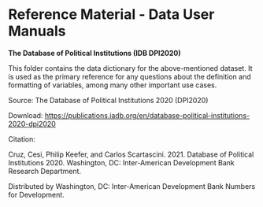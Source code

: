 # Reference Material - Data User Manuals

**The Database of Political Institutions (IDB DPI2020)**

This folder contains the data dictionary for the above-mentioned dataset. It is used as the primary reference for any questions about the definition and formatting of variables, among many other important use cases.


Source: The Database of Political Institutions 2020 (DPI2020)

Download: https://publications.iadb.org/en/database-political-institutions-2020-dpi2020


Citation:

Cruz, Cesi, Philip Keefer, and Carlos Scartascini. 2021. Database of Political Institutions 2020.
Washington, DC: Inter-American Development Bank Research Department.

Distributed by Washington, DC: Inter-American Development Bank Numbers for Development.
